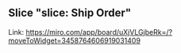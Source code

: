 ## Slice "slice: Ship Order"

Link: https://miro.com/app/board/uXjVLGjbeRk=/?moveToWidget=3458764606919031409